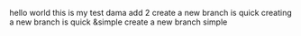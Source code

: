 hello world 
this is my test dama
add 2
create a new branch is quick
creating a new branch is quick &simple
create a new branch simple
